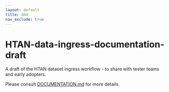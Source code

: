 ```yaml
---
layout: default
title: 404
nav_exclude: true
---
```


# HTAN-data-ingress-documentation-draft
A draft of the HTAN dataset ingress workflow - to share with tester teams and early adopters.

Please consult [DOCUMENTATION.md](DOCUMENTATION.md) for more details.
